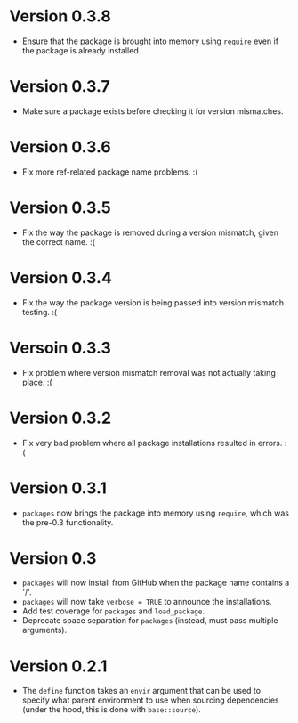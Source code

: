 # Version 0.3.8
  
  * Ensure that the package is brought into memory using `require` even if the package is already installed.

# Version 0.3.7

  * Make sure a package exists before checking it for version mismatches.

# Version 0.3.6

  * Fix more ref-related package name problems. :(

# Version 0.3.5

  * Fix the way the package is removed during a version mismatch, given the correct name. :(

# Version 0.3.4

  * Fix the way the package version is being passed into version mismatch testing. :(

# Versoin 0.3.3
  
  * Fix problem where version mismatch removal was not actually taking place. :(

# Version 0.3.2

  * Fix very bad problem where all package installations resulted in errors. :(

# Version 0.3.1

  * `packages` now brings the package into memory using `require`, which was the pre-0.3 functionality.

# Version 0.3

  * `packages` will now install from GitHub when the package name contains a '/'.
  * `packages` will now take `verbose = TRUE` to announce the installations.
  * Add test coverage for `packages` and `load_package`.
  * Deprecate space separation for `packages` (instead, must pass multiple arguments).

# Version 0.2.1

 * The `define` function takes an `envir` argument that can be used
   to specify what parent environment to use when sourcing dependencies
   (under the hood, this is done with `base::source`).
